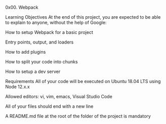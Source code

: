 0x00. Webpack

Learning Objectives
At the end of this project, you are expected to be able to explain to anyone, without the help of Google:

How to setup Webpack for a basic project

Entry points, output, and loaders

How to add plugins

How to split your code into chunks

How to setup a dev server

Requirements
All of your code will be executed on Ubuntu 18.04 LTS using Node 12.x.x

Allowed editors: vi, vim, emacs, Visual Studio Code

All of your files should end with a new line

A README.md file at the root of the folder of the project is mandatory
